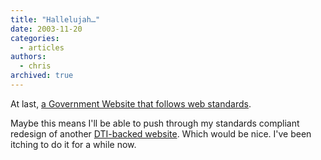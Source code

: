 ```yaml
---
title: "Hallelujah…"
date: 2003-11-20
categories:
  - articles
authors:
  - chris
archived: true
---
```


At last, [a Government Website that follows web standards](https://web.archive.org/web/20041111030118/http://www.businesslink.gov.uk/bdotg/action/home "DTI Business Link Website").

Maybe this means I'll be able to push through my standards compliant redesign of another [DTI-backed website](https://web.archive.org/web/20041111030118/http://ior.rml.co.uk/ "DTI/SHARP IOR Newsletter"). Which would be nice. I've been itching to do it for a while now.
